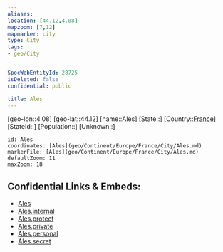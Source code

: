 ```yaml
---
aliases: 
location: [44.12,4.08]
mapzoom: [7,12] 
mapmarker: city 
type: City
tags:
- geo/City


SpocWebEntityId: 28725
isDeleted: false
confidential: public

title: Ales
---
```

[geo-lon::4.08]
[geo-lat::44.12]
[name::Ales]
[State::]
[Country::[France](geo/Continent/Europe/France.md)]
[StateId::]
[Population::]
[Unknown::]


```leaflet
id: Ales
coordinates: [Ales](geo/Continent/Europe/France/City/Ales.md)
markerFile: [Ales](geo/Continent/Europe/France/City/Ales.md)
defaultZoom: 11 
maxZoom: 18
```


## Confidential Links & Embeds: 
- [Ales](../../../../../../_public/geo/Continent/Europe/France/City/Ales.md) 
- [Ales.internal](../../../../../../_internal/geo/Continent/Europe/France/City/Ales.internal.md) 
- [Ales.protect](../../../../../../_protect/geo/Continent/Europe/France/City/Ales.protect.md) 
- [Ales.private](../../../../../../_private/geo/Continent/Europe/France/City/Ales.private.md) 
- [Ales.personal](../../../../../../_personal/geo/Continent/Europe/France/City/Ales.personal.md) 
- [Ales.secret](../../../../../../_secret/geo/Continent/Europe/France/City/Ales.secret.md) 
